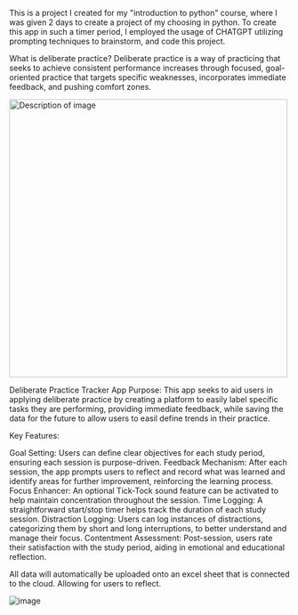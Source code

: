 This is a project I created for my "introduction to python" course, where I was given 2 days to create a project of my choosing in python.
To create this app in such a timer period, I employed the usage of CHATGPT utilizing prompting techniques to brainstorm, and code this project.

What is deliberate practice?
Deliberate practice is a way of practicing that seeks to achieve consistent performance increases through
focused, goal-oriented practice that targets specific weaknesses, incorporates immediate feedback, and pushing comfort zones.

<img src="https://github.com/user-attachments/assets/d0338e53-48b1-493d-a38b-8ca59df22748" alt="Description of image" width="500"/>

Deliberate Practice Tracker App
Purpose: This app seeks to aid users in applying deliberate practice by creating a platform to easily label specific tasks they are performing, providing immediate feedback, while saving the data
for the future to allow users to easil define trends in their practice.

Key Features:

Goal Setting: Users can define clear objectives for each study period, ensuring each session is purpose-driven.
Feedback Mechanism: After each session, the app prompts users to reflect and record what was learned and identify areas for further improvement, reinforcing the learning process.
Focus Enhancer: An optional Tick-Tock sound feature can be activated to help maintain concentration throughout the session.
Time Logging: A straightforward start/stop timer helps track the duration of each study session.
Distraction Logging: Users can log instances of distractions, categorizing them by short and long interruptions, to better understand and manage their focus.
Contentment Assessment: Post-session, users rate their satisfaction with the study period, aiding in emotional and educational reflection.

All data will automatically be uploaded onto an excel sheet that is connected to the cloud. Allowing for users to reflect.

![image](https://github.com/user-attachments/assets/220ecf08-aea3-4937-8232-1d27b97b084d)
